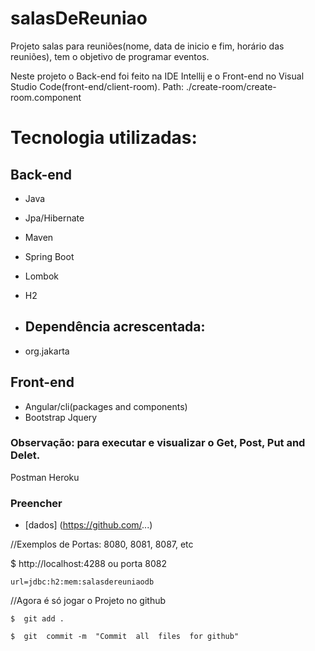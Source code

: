 # salasDeReuniao
Projeto salas para reuniões(nome, data de inicio e fim, horário das reuniões), tem o objetivo de programar eventos.

Neste projeto o Back-end foi feito na IDE Intellij e o Front-end no Visual Studio Code(front-end/client-room).
Path: ./create-room/create-room.component

#  Tecnologia  utilizadas:
##  Back-end
-  Java  
-  Jpa/Hibernate
-  Maven
-  Spring Boot
-  Lombok
-  H2

-  ##  Dependência acrescentada:
-  org.jakarta

## Front-end
 - Angular/cli(packages and components)
 - Bootstrap Jquery

###  Observação: para executar e visualizar o Get, Post, Put and Delet.
Postman
Heroku

### Preencher
* [dados] (https://github.com/...)

//Exemplos de Portas: 8080, 8081, 8087, etc

$  http://localhost:4288  ou
porta 8082
```
url=jdbc:h2:mem:salasdereuniaodb
```

//Agora  é só jogar  o  Projeto  no  github
```
$  git add .   
```
 
```
$  git  commit -m  "Commit  all  files  for github"
```

[^1]: Este projeto foi feito com a orientação da Expert Kamila Santos(DIO.me).
